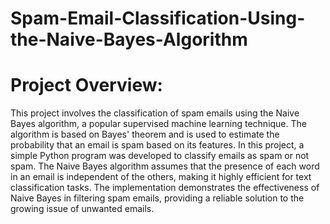 # Spam-Email-Classification-Using-the-Naive-Bayes-Algorithm

# Project Overview:

This project involves the classification of spam emails using the Naive Bayes algorithm, a popular supervised machine learning technique. The algorithm is based on Bayes' theorem and is used to estimate the probability that an email is spam based on its features. In this project, a simple Python program was developed to classify emails as spam or not spam. The Naive Bayes algorithm assumes that the presence of each word in an email is independent of the others, making it highly efficient for text classification tasks. The implementation demonstrates the effectiveness of Naive Bayes in filtering spam emails, providing a reliable solution to the growing issue of unwanted emails.
